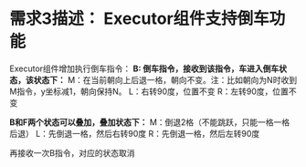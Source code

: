 # 需求3描述： Executor组件支持倒车功能

Executor组件增加执⾏倒车指令：
**B:  倒车指令，接收到该指令，车进入倒车状态，该状态下：**
M：在当前朝向上后退一格，朝向不变。注：比如朝向为N时收到M指令，y坐标减1，朝向保持N。
L：右转90度，位置不变
R：左转90度，位置不变

**B和F两个状态可以叠加，叠加状态下：**
M：倒退2格（不能跳跃，只能一格一格后退）
L：先倒退一格，然后右转90度
R：先倒退一格，然后左转90度

再接收一次B指令，对应的状态取消

